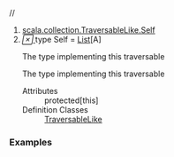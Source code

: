 //
<ol>
<li><a href="https://www.scala-lang.org/api/2.12.3/scala/collection/immutable/List.html#Self=Repr">scala.collection.TraversableLike.Self</a></li>
<li name="scala.collection.TraversableLike.Self" visbl="prt" class="indented0 " data-isabs="false" fullcomment="yes" group="Ungrouped"> <a id="Self=Repr"></a><a id="Self:Self"></a> <span class="permalink"> <a href="../../../scala/collection/immutable/List.html#Self=Repr" title="Permalink"> <i class="material-icons"></i> </a> </span> <span class="modifier_kind"> <span class="modifier"></span> <span class="kind">type</span> </span> <span class="symbol"> <span class="name">Self</span><span class="result alias"> = <a href="" class="extype" name="scala.collection.immutable.List">List</a>[<span class="extype" name="scala.collection.immutable.List.A">A</span>]</span> </span> <p class="shortcomment cmt">The type implementing this traversable</p>
 <div class="fullcomment">
  <div class="comment cmt">
   <p>The type implementing this traversable</p>
  </div>
  <dl class="attributes block"> 
   <dt>
    Attributes
   </dt>
   <dd>
    protected[this] 
   </dd>
   <dt>
    Definition Classes
   </dt>
   <dd>
    <a href="../TraversableLike.html" class="extype" name="scala.collection.TraversableLike">TraversableLike</a>
   </dd>
  </dl>
 </div> </li>
        </ol>


### Examples



